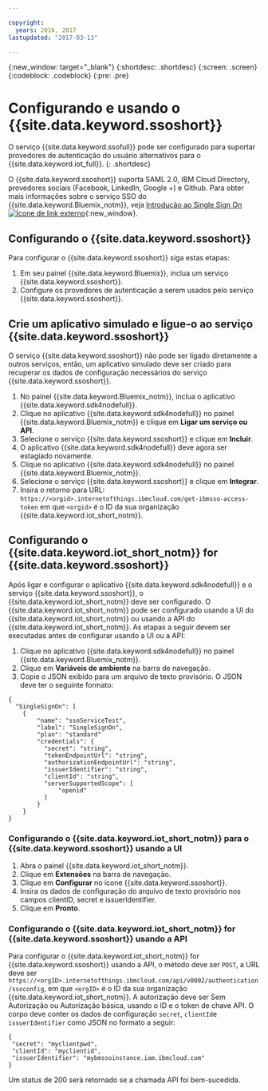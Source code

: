 ```yaml
---

copyright:
  years: 2016, 2017
lastupdated: "2017-03-13"

---
```


{:new_window: target="\_blank"}
{:shortdesc: .shortdesc}
{:screen: .screen}
{:codeblock: .codeblock}
{:pre: .pre}

# Configurando e usando o {{site.data.keyword.ssoshort}}

O serviço {{site.data.keyword.ssofull}} pode ser configurado para suportar provedores de autenticação do usuário alternativos para o {{site.data.keyword.iot_full}}.
{: .shortdesc}

O {{site.data.keyword.ssoshort}} suporta SAML 2.0, IBM Cloud Directory, provedores sociais (Facebook, LinkedIn, Google +) e Github. Para obter mais informações sobre o serviço SSO do {{site.data.keyword.Bluemix_notm}}, veja [Introdução ao Single Sign On ![Ícone de link externo](../../icons/launch-glyph.svg)](https://console.{DomainName}/docs/services/SingleSignOn/index.html){:new_window}.

## Configurando o {{site.data.keyword.ssoshort}}

Para configurar o {{site.data.keyword.ssoshort}} siga estas etapas:

1. Em seu painel {{site.data.keyword.Bluemix}}, inclua um serviço {{site.data.keyword.ssoshort}}.
2. Configure os provedores de autenticação a serem usados pelo serviço {{site.data.keyword.ssoshort}}.

## Crie um aplicativo simulado e ligue-o ao serviço {{site.data.keyword.ssoshort}}

O serviço {{site.data.keyword.ssoshort}} não pode ser ligado diretamente a outros serviços, então, um aplicativo simulado deve ser criado para recuperar os dados de configuração necessários do serviço {{site.data.keyword.ssoshort}}.

1. No painel {{site.data.keyword.Bluemix_notm}}, inclua o aplicativo {{site.data.keyword.sdk4nodefull}}.
2. Clique no aplicativo {{site.data.keyword.sdk4nodefull}} no painel {{site.data.keyword.Bluemix_notm}} e clique em **Ligar um serviço ou API**.
3. Selecione o serviço {{site.data.keyword.ssoshort}} e clique em **Incluir**.
4. O aplicativo {{site.data.keyword.sdk4nodefull}} deve agora ser estagiado novamente.
5. Clique no aplicativo {{site.data.keyword.sdk4nodefull}} no painel {{site.data.keyword.Bluemix_notm}}.
6. Selecione o serviço {{site.data.keyword.ssoshort}} e clique em **Integrar**.
7. Insira o retorno para URL:
`https://<orgid>.internetofthings.ibmcloud.com/get-ibmsso-access-token` em que `<orgid>` é o ID da sua organização {{site.data.keyword.iot_short_notm}}.

## Configurando o {{site.data.keyword.iot_short_notm}} for {{site.data.keyword.ssoshort}}

Após ligar e configurar o aplicativo {{site.data.keyword.sdk4nodefull}} e o serviço {{site.data.keyword.ssoshort}}, o {{site.data.keyword.iot_short_notm}} deve ser configurado. O {{site.data.keyword.iot_short_notm}} pode ser configurado usando a UI do {{site.data.keyword.iot_short_notm}} ou usando a API do {{site.data.keyword.iot_short_notm}}. As etapas a seguir devem ser executadas antes de configurar usando a UI ou a API:

1. Clique no aplicativo {{site.data.keyword.sdk4nodefull}} no painel {{site.data.keyword.Bluemix_notm}}.
2. Clique em **Variáveis de ambiente** na barra de navegação.
3. Copie o JSON exibido para um arquivo de texto provisório. O JSON deve ter o seguinte formato:
```
{
  "SingleSignOn": [
    {
        "name": "ssoServiceTest",
        "label": "SingleSignOn",
        "plan": "standard"
        "credentials": {
          "secret": "string",
          "tokenEndpointUrl": "string",
          "authorizationEndpointUrl": "string",
          "issuerIdentifier": "string",
          "clientId": "string",
          "serverSupportedScope": [
              "openid"
          ]
        }
    }
}
```

### Configurando o {{site.data.keyword.iot_short_notm}} para o {{site.data.keyword.ssoshort}} usando a UI

1. Abra o painel {{site.data.keyword.iot_short_notm}}.
2. Clique em **Extensões** na barra de navegação.
3. Clique em **Configurar** no ícone {{site.data.keyword.ssoshort}}.
4. Insira os dados de configuração do arquivo de texto provisório nos campos clientID, secret e issuerIdentifier.
5. Clique em **Pronto**.

### Configurando o {{site.data.keyword.iot_short_notm}} for {{site.data.keyword.ssoshort}} usando a API

Para configurar o {{site.data.keyword.iot_short_notm}} for {{site.data.keyword.ssoshort}} usando a API, o método deve ser `POST`, a URL deve ser
`https://<orgID>.internetofthings.ibmcloud.com/api/v0002/authentication/ssoconfig`, em que `<orgID>` é o ID da sua organização {{site.data.keyword.iot_short_notm}}. A autorização deve ser Sem Autorização ou Autorização básica, usando o ID e o token de chave API. O corpo deve conter os dados de configuração `secret`, `clientId`e `issuerIdentifier` como JSON no formato a seguir:
```
{
 "secret": "myclientpwd",
 "clientId": "myclientid",
 "issuerIdentifier": "mybmssoinstance.iam.ibmcloud.com"
}
```

Um status de 200 será retornado se a chamada API foi bem-sucedida.
